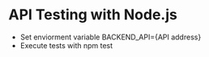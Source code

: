 # API Testing with Node.js
- Set enviorment variable BACKEND_API={API address}
- Execute tests with npm test
